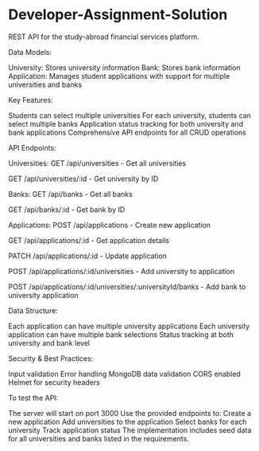 # Developer-Assignment-Solution

REST API for the study-abroad financial services platform.

Data Models:

University: Stores university information
Bank: Stores bank information
Application: Manages student applications with support for multiple universities and banks

Key Features:

Students can select multiple universities
For each university, students can select multiple banks
Application status tracking for both university and bank applications
Comprehensive API endpoints for all CRUD operations

API Endpoints:

Universities:
GET /api/universities - Get all universities

GET /api/universities/:id - Get university by ID

Banks:
GET /api/banks - Get all banks

GET /api/banks/:id - Get bank by ID

Applications:
POST /api/applications - Create new application

GET /api/applications/:id - Get application details

PATCH /api/applications/:id - Update application

POST /api/applications/:id/universities - Add university to application

POST /api/applications/:id/universities/:universityId/banks - Add bank to university application

Data Structure:

Each application can have multiple university applications
Each university application can have multiple bank selections
Status tracking at both university and bank level

Security & Best Practices:

Input validation
Error handling
MongoDB data validation
CORS enabled
Helmet for security headers

To test the API:

The server will start on port 3000
Use the provided endpoints to:
Create a new application
Add universities to the application
Select banks for each university
Track application status
The implementation includes seed data for all universities and banks listed in the requirements.
